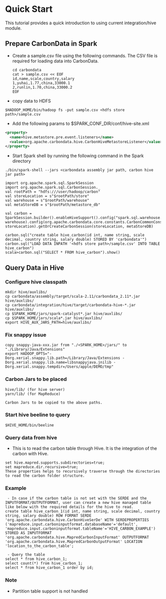 <!--
    Licensed to the Apache Software Foundation (ASF) under one or more 
    contributor license agreements.  See the NOTICE file distributed with
    this work for additional information regarding copyright ownership. 
    The ASF licenses this file to you under the Apache License, Version 2.0
    (the "License"); you may not use this file except in compliance with 
    the License.  You may obtain a copy of the License at

      http://www.apache.org/licenses/LICENSE-2.0

    Unless required by applicable law or agreed to in writing, software 
    distributed under the License is distributed on an "AS IS" BASIS, 
    WITHOUT WARRANTIES OR CONDITIONS OF ANY KIND, either express or implied.
    See the License for the specific language governing permissions and 
    limitations under the License.
-->

# Quick Start
This tutorial provides a quick introduction to using current integration/hive module.

## Prepare CarbonData in Spark
* Create a sample.csv file using the following commands. The CSV file is required for loading data into CarbonData.

  ```
  cd carbondata
  cat > sample.csv << EOF
  id,name,scale,country,salary
  1,yuhai,1.77,china,33000.1
  2,runlin,1.70,china,33000.2
  EOF
  ```

* copy data to HDFS

```
$HADOOP_HOME/bin/hadoop fs -put sample.csv <hdfs store path>/sample.csv
```

* Add the following params to $SPARK_CONF_DIR/conf/hive-site.xml
```xml
<property>
  <name>hive.metastore.pre.event.listeners</name>
  <value>org.apache.carbondata.hive.CarbonHiveMetastoreListener</value>
</property>
```
* Start Spark shell by running the following command in the Spark directory

```
./bin/spark-shell --jars <carbondata assembly jar path, carbon hive jar path>
```

```
import org.apache.spark.sql.SparkSession
import org.apache.spark.sql.CarbonSession._
val rootPath = "hdfs:///user/hadoop/carbon"
val storeLocation = s"$rootPath/store"
val warehouse = s"$rootPath/warehouse"
val metaStoreDB = s"$rootPath/metastore_db"

val carbon = SparkSession.builder().enableHiveSupport().config("spark.sql.warehouse.dir", warehouse).config(org.apache.carbondata.core.constants.CarbonCommonConstants.STORE_LOCATION, storeLocation).getOrCreateCarbonSession(storeLocation, metaStoreDB)

carbon.sql("create table hive_carbon(id int, name string, scale decimal, country string, salary double) STORED BY 'carbondata'")
carbon.sql("LOAD DATA INPATH '<hdfs store path>/sample.csv' INTO TABLE hive_carbon")
scala>carbon.sql("SELECT * FROM hive_carbon").show()
```

## Query Data in Hive
### Configure hive classpath
```
mkdir hive/auxlibs/
cp carbondata/assembly/target/scala-2.11/carbondata_2.11*.jar hive/auxlibs/
cp carbondata/integration/hive/target/carbondata-hive-*.jar hive/auxlibs/
cp $SPARK_HOME/jars/spark-catalyst*.jar hive/auxlibs/
cp $SPARK_HOME/jars/scala*.jar hive/auxlibs/
export HIVE_AUX_JARS_PATH=hive/auxlibs/
```
### Fix snappy issue
```
copy snappy-java-xxx.jar from "./<SPARK_HOME>/jars/" to "./Library/Java/Extensions"
export HADOOP_OPTS="-Dorg.xerial.snappy.lib.path=/Library/Java/Extensions -Dorg.xerial.snappy.lib.name=libsnappyjava.jnilib -Dorg.xerial.snappy.tempdir=/Users/apple/DEMO/tmp"
```

### Carbon Jars to be placed
```
hive/lib/ (for hive server)
yarn/lib/ (for MapReduce)

Carbon Jars to be copied to the above paths.
```

### Start hive beeline to query
```
$HIVE_HOME/bin/beeline
```

### Query data from hive

 - This is to read the carbon table through Hive. It is the integration of the carbon with Hive.

```
set hive.mapred.supports.subdirectories=true;
set mapreduce.dir.recursive=true;
These properties helps to recursively traverse through the directories to read the carbon folder structure.
```

### Example
```
 - In case if the carbon table is not set with the SERDE and the INPUTFORMAT/OUTPUTFORMAT, user can create a new hive managed table like below with the required details for the hive to read.
create table hive_carbon_1(id int, name string, scale decimal, country string, salary double) ROW FORMAT SERDE 'org.apache.carbondata.hive.CarbonHiveSerDe' WITH SERDEPROPERTIES ('mapreduce.input.carboninputformat.databaseName'='default', 'mapreduce.input.carboninputformat.tableName'='HIVE_CARBON_EXAMPLE') STORED AS INPUTFORMAT 'org.apache.carbondata.hive.MapredCarbonInputFormat' OUTPUTFORMAT 'org.apache.carbondata.hive.MapredCarbonOutputFormat' LOCATION 'location_to_the_carbon_table';

 - Query the table
select * from hive_carbon_1;
select count(*) from hive_carbon_1;
select * from hive_carbon_1 order by id;
```

### Note
 - Partition table support is not handled



